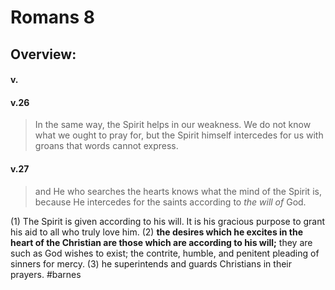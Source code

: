 # Romans 8

## Overview:



#### v.
>

#### v.26
>In the same way, the Spirit helps in our weakness. We do not know what we ought to pray for, but the Spirit himself intercedes for us with groans that words cannot express.

#### v.27
>and He who searches the hearts knows what the mind of the Spirit is, because He intercedes for the saints according to _the will of_ God.

(1) The Spirit is given according to his will. It is his gracious purpose to grant his aid to all who truly love him.
(2) **the desires which he excites in the heart of the Christian are those which are according to his will;** they are such as God wishes to exist; the contrite, humble, and penitent pleading of sinners for mercy.
(3) he superintends and guards Christians in their prayers.
#barnes 
